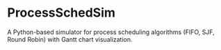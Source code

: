 # ProcessSchedSim
A Python-based simulator for process scheduling algorithms (FIFO, SJF, Round Robin) with Gantt chart visualization. 
